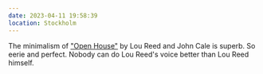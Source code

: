 ```yaml
---
date: 2023-04-11 19:58:39
location: Stockholm
---
```


The minimalism of ["Open House"](https://open.spotify.com/track/6rQWcomd5gHKdALTXcGw66) by Lou Reed
and John Cale is superb. So eerie and perfect. Nobody can do Lou Reed's voice better than Lou Reed
himself.
